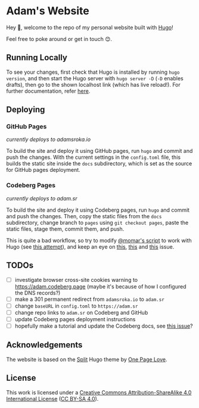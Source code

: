 # Adam's Website

Hey 👋, welcome to the repo of my personal website built with [Hugo](https://gohugo.io)!

Feel free to poke around or get in touch 😊.

## Running Locally
To see your changes, first check that Hugo is installed by running `hugo version`, and then start the Hugo server with `hugo server -D` (`-D` enables drafts), then go to the shown localhost link (which has live reload!). For further documentation, refer [here](https://gohugo.io/getting-started/quick-start).

## Deploying

<!--
OLD INSTRUCTIONS USING GITHUB ACTION
To deploy using GitHub pages, simply push the changes into the `main` branch — the GitHub workflow will run Hugo, build the page and serve the static site from the `gh-pages` branch.
-->

### GitHub Pages
_currently deploys to adamsroka.io_

To build the site and deploy it using GitHub pages, run `hugo` and commit and push the changes. With the current settings in the `config.toml` file, this builds the static site inside the `docs` subdirectory, which is set as the source for GitHub pages deployment.

### Codeberg Pages
_currently deploys to adam.sr_

To build the site and deploy it using Codeberg pages, run `hugo` and commit and push the changes. Then, copy the static files from the `docs` subdirectory, change branch to `pages` using `git checkout pages`, paste the static files, stage them, commit them, and push. 

This is quite a bad workflow, so try to modify [@momar's script](https://codeberg.org/Codeberg/Community/issues/410#issuecomment-198362) to work with Hugo (see [this attempt](https://codeberg.org/Codeberg/Community/issues/410#issuecomment-372490)), and keep an eye on [this](https://codeberg.org/Codeberg/pages-server/issues/51), [this](https://codeberg.org/Codeberg/Community/issues/410) and [this](https://codeberg.org/Codeberg/pages-server/issues/59) issue.

## TODOs
- [ ] investigate browser cross-site cookies warning to https://adam.codeberg.page (maybe it's because of how I configured the DNS records?)
- [ ] make a 301 permanent redirect from `adamsroka.io` to `adam.sr`
- [ ] change `baseURL` in `config.toml` to `https://adam.sr`
- [ ] change repo links to `adam.sr` on Codeberg and GitHub
- [ ] update Codeberg pages deployment instructions
- [ ] hopefully make a tutorial and update the Codeberg docs, see [this issue](https://codeberg.org/Codeberg/Documentation/issues/27)?

## Acknowledgements

The website is based on the [Split](https://onepagelove.com/split) Hugo theme by [One Page Love](https://onepagelove.com/).

## License

This work is licensed under a [Creative Commons Attribution-ShareAlike 4.0 International License](https://creativecommons.org/licenses/by-sa/4.0/) ([CC BY-SA 4.0](https://creativecommons.org/licenses/by-sa/4.0/)).
